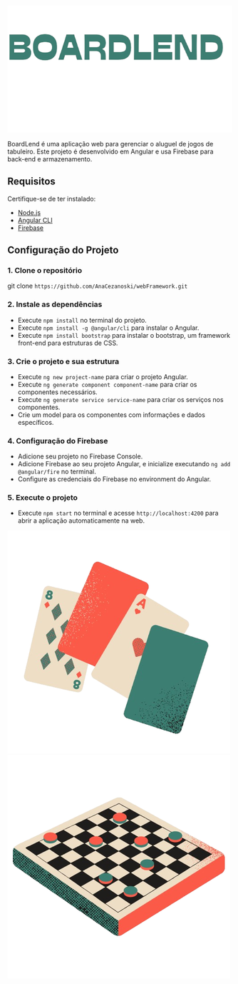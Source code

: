 ![image 1](https://github.com/AnaCezanoski/webFramework/blob/main/assets/images/boardlend-removebg-preview.png)

BoardLend é uma aplicação web para gerenciar o aluguel de jogos de tabuleiro. Este projeto é desenvolvido em Angular e usa Firebase para back-end e armazenamento.

## Requisitos

Certifique-se de ter instalado:

- [Node.js](https://nodejs.org/en/download/)
- [Angular CLI](https://angular.io/cli)
- [Firebase](https://firebase.google.com/)

## Configuração do Projeto

### 1. Clone o repositório
git clone `https://github.com/AnaCezanoski/webFramework.git`

### 2. Instale as dependências
- Execute `npm install` no terminal do projeto.
- Execute `npm install -g @angular/cli` para instalar o Angular.
- Execute `npm install bootstrap` para instalar o bootstrap, um framework front-end para estruturas de CSS.

### 3. Crie o projeto e sua estrutura
- Execute `ng new project-name` para criar o projeto Angular.
- Execute `ng generate component component-name` para criar os componentes necessários.
- Execute `ng generate service service-name` para criar os serviços nos componentes.
- Crie um model para os componentes com informações e dados específicos.

### 4. Configuração do Firebase
- Adicione seu projeto no Firebase Console.
- Adicione Firebase ao seu projeto Angular, e inicialize executando `ng add @angular/fire` no terminal.
- Configure as credenciais do Firebase no environment do Angular.

### 5. Execute o projeto
- Execute `npm start` no terminal e acesse `http://localhost:4200` para abrir a aplicação automaticamente na web.

![image 2](https://github.com/AnaCezanoski/webFramework/blob/main/assets/images/cartas-removebg-preview.png) ![image 3](https://github.com/AnaCezanoski/webFramework/blob/main/assets/images/xadrez-removebg-preview.png)
